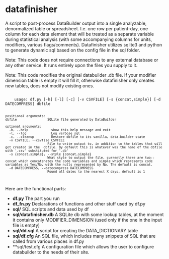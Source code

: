 # datafinisher
A script to post-process DataBuilder output into a single analyzable, denormalized table or spreadsheet. I.e. one row per patient-day, one column for each data element that will be treated as a separate variable during statistical analysis (with some accompanying columns for units, modifiers, various flags/comments). Datafinisher utilizes sqlite3 and python to generate dynamic sql based on the config file in the sql folder. 

Note: This code does not require connections to any external database or any other service. It runs entirely upon the files you supply to it. 

Note: This code modifies the original databuilder .db file. If your modifier dimension table is empty it will fill it, otherwise datafinisher only creates new tables, does not modify existing ones. 

[//]: # (Test comment 03)
<!-- Test comment 04 -->

<code>
    usage: df.py [-h] [-l] [-c] [-v CSVFILE] [-s {concat,simple}] [-d DATECOMPRESS] dbfile
  
    positional arguments:
    dbfile                SQLite file generated by DataBuilder
  
    optional arguments:
      -h, --help            show this help message and exit
      -l, --log             Log verbose sql
      -c, --cleanup         Restore dbfile to its vanilla, data-builder state
      -v CSVFILE, --csvfile CSVFILE
                          File to write output to, in addition to the tables that will get created in the  dbfile. By default this is whatever was the name of the dbfile with '.csv' substituted for '.db'
      -s {concat,simple}, --style {concat,simple}
                          What style to output the file, currently there are two-- concat which concatenates the code variables and simple which represents code variables as Yes/No, with the nulls represented by No. The default is concat.
      -d DATECOMPRESS, --datecompress DATECOMPRESS
                          Round all dates to the nearest X days, default is 1
</code>

Here are the functional parts:

* **df.py**                	The part you run
* **df_fn.py**                	Declarations of functions and other stuff used by df.py
* **sql/**                    	SQL scripts and data used by df
 * **sql/datafinisher.db**     	A SQLite db with some lookup tables, at the moment it contains only MODIFIER_DIMENSION (used only if the one in the input file is empty)
 * **sql/dd.sql**              	A script for creating the DATA_DICTIONARY table
 * **sql/df.cfg**              	An SQL file, which includes many snippets of SQL that are called from various places in df.py
 * **sql/test.cfg		A configuration file which allows the user to configure databuilder to the needs of their site. 

